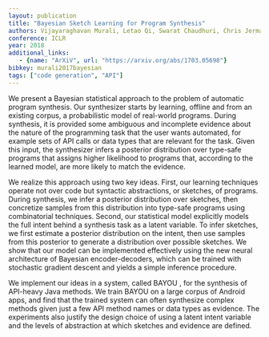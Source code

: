 ```yaml
---
layout: publication
title: "Bayesian Sketch Learning for Program Synthesis"
authors: Vijayaraghavan Murali, Letao Qi, Swarat Chaudhuri, Chris Jermaine
conference: ICLR
year: 2018
additional_links:
   - {name: "ArXiV", url: "https://arxiv.org/abs/1703.05698"}
bibkey: murali2017bayesian
tags: ["code generation", "API"]
---
```

We present a Bayesian statistical approach to the problem of automatic program synthesis. Our synthesizer starts
by learning, offline and from an existing corpus, a probabilistic model of real-world programs. During synthesis,
it is provided some ambiguous and incomplete evidence about the nature of the programming task that the user
wants automated, for example sets of API calls or data types that are relevant for the task. Given this input, the
synthesizer infers a posterior distribution over type-safe programs that assigns higher likelihood to programs
that, according to the learned model, are more likely to match the evidence.

We realize this approach using two key ideas. First, our learning techniques operate not over code but
syntactic abstractions, or sketches, of programs. During synthesis, we infer a posterior distribution over sketches,
then concretize samples from this distribution into type-safe programs using combinatorial techniques. Second,
our statistical model explicitly models the full intent behind a synthesis task as a latent variable. To infer
sketches, we first estimate a posterior distribution on the intent, then use samples from this posterior to generate
a distribution over possible sketches. We show that our model can be implemented effectively using the new
neural architecture of Bayesian encoder-decoders, which can be trained with stochastic gradient descent and
yields a simple inference procedure.

We implement our ideas in a system, called BAYOU , for the synthesis of API-heavy Java methods. We train
BAYOU on a large corpus of Android apps, and find that the trained system can often synthesize complex
methods given just a few API method names or data types as evidence. The experiments also justify the design
choice of using a latent intent variable and the levels of abstraction at which sketches and evidence are defined.
